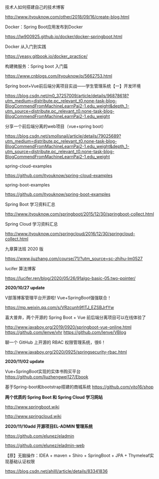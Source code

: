 技术人如何搭建自己的技术博客

http://www.ityouknow.com/other/2018/09/16/create-blog.html


Docker：Spring Boot应用发布到Docker

https://lw900925.github.io/docker/docker-springboot.html


Docker 从入门到实践

https://yeasy.gitbook.io/docker_practice/



构建微服务：Spring boot 入门篇

https://www.cnblogs.com/ityouknow/p/5662753.html




Spring boot+Vue前后端分离项目实战——学生管理系统【一】开发环境

https://blog.csdn.net/m0_37257009/article/details/96878618?utm_medium=distribute.pc_relevant_t0.none-task-blog-BlogCommendFromMachineLearnPai2-1.edu_weight&depth_1-utm_source=distribute.pc_relevant_t0.none-task-blog-BlogCommendFromMachineLearnPai2-1.edu_weight


分享一个前后端分离的web项目（vue+spring boot）

https://blog.csdn.net/smollsnail/article/details/79025689?utm_medium=distribute.pc_relevant_t0.none-task-blog-BlogCommendFromMachineLearnPai2-1.edu_weight&depth_1-utm_source=distribute.pc_relevant_t0.none-task-blog-BlogCommendFromMachineLearnPai2-1.edu_weight




spring-cloud-examples

https://github.com/ityouknow/spring-cloud-examples

spring-boot-examples

https://github.com/ityouknow/spring-boot-examples



Spring Boot 学习资料汇总

http://www.ityouknow.com/springboot/2015/12/30/springboot-collect.html


Spring Cloud 学习资料汇总

http://www.ityouknow.com/springcloud/2016/12/30/springcloud-collect.html



九章算法班 2020 版

https://www.jiuzhang.com/course/71/?utm_source=sc-zhihu-lm0527


lucifer 算法博客

https://lucifer.ren/blog/2020/05/26/91algo-basic-05.two-pointer/




**2020/10/27 update**


V部落博客管理平台开源啦! Vue+SpringBoot强强联合！

https://mp.weixin.qq.com/s/VRzcunh9flTJ_EZSBJrfYw


喜大普奔，两个开源的 Spring Boot + Vue 前后端分离项目可以在线体验了

http://www.javaboy.org/2019/0920/springboot-vue-online.html
https://github.com/lenve/vhr
https://github.com/lenve/VBlog

聊一个 GitHub 上开源的 RBAC 权限管理系统，很6！

http://www.javaboy.org/2020/0925/springsecurity-rbac.html


**2020/11/02 update**

Vue+SpringBoot实现的实体书购买平台
https://github.com/liuzhengwei127/Ebook

基于Spring-boot和bootstrap搭建的商城系统
https://github.com/vito16/shop


**两个优质的 Spring Boot 和 Spring Cloud 学习网站**

http://www.springboot.wiki

http://www.springcloud.wiki

**2020/11/10add 开源项目EL-ADMIN 管理系统**

https://github.com/elunez/eladmin

https://github.com/elunez/eladmin-web

【原】无脑操作：IDEA + maven + Shiro + SpringBoot + JPA + Thymeleaf实现基础认证权限

https://blog.csdn.net/ahilll/article/details/83341836

